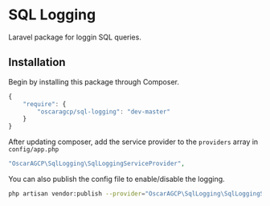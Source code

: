 # SQL Logging

Laravel package for loggin SQL queries.

## Installation

Begin by installing this package through Composer.

```js
{
    "require": {
		"oscaragcp/sql-logging": "dev-master"
	}
}
```

After updating composer, add the service provider to the `providers` array in `config/app.php`

```php
"OscarAGCP\SqlLogging\SqlLoggingServiceProvider",
```

You can also publish the config file to enable/disable the logging.

```bash
php artisan vendor:publish --provider="OscarAGCP\SqlLogging\SqlLoggingServiceProvider" --tag=config
```